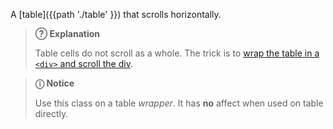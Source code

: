 A [table]({{path './table' }}) that scrolls horizontally.

> **?&#x20DD; Explanation**
>
> Table cells do not scroll as a whole. The trick is to [wrap the table in a `<div>` and scroll the div][source].

> **ⓘ Notice**
>
> Use this class on a table _wrapper_. It has **no** affect when used on table directly.

[source]: https://stackoverflow.com/a/19794391/11817077 "Stack Overflow: Horizontal scroll on overflow of table (answer)"

<script>
/* To open external links in new window */
Array.from(document.links)
  .filter(link => link.hostname != window.location.hostname)
  .forEach(link => link.target = '_blank');
</script>
